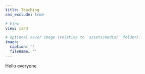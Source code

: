 ```yaml
---
title: Teaching
cms_exclude: true

# View
view: card

# Optional cover image (relative to `assets/media/` folder).
image:
  caption: ''
  filename: ''
---
```



Hello everyone
